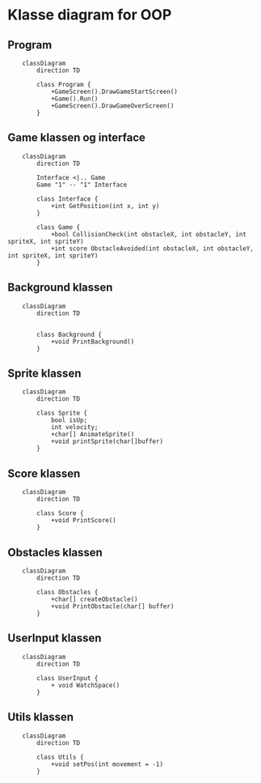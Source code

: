 # Klasse diagram for OOP

##  Program
```mermaid
    classDiagram
        direction TD
        
        class Program {
            +GameScreen().DrawGameStartScreen()
            +Game().Run()
            +GameScreen().DrawGameOverScreen()
        }

```
##  Game klassen og interface
```mermaid
    classDiagram
        direction TD
    
        Interface <|.. Game
        Game "1" -- "1" Interface
        
        class Interface {
            +int GetPosition(int x, int y)
        }

        class Game {
            +bool CollisionCheck(int obstacleX, int obstacleY, int spriteX, int spriteY)
            +int score ObstacleAvoided(int obstacleX, int obstacleY, int spriteX, int spriteY)
        }

```

##  Background klassen
```mermaid
    classDiagram
        direction TD


        class Background {
            +void PrintBackground()
        }
```

##  Sprite klassen
```mermaid
    classDiagram
        direction TD

        class Sprite {
            bool isUp;
            int velocity;
            +char[] AnimateSprite()
            +void printSprite(char[]buffer)
        }
```

##  Score klassen
```mermaid
    classDiagram
        direction TD

        class Score {
            +void PrintScore()
        }

```

##  Obstacles klassen
```mermaid
    classDiagram
        direction TD

        class Obstacles {
            +char[] createObstacle()
            +void PrintObstacle(char[] buffer)
        }
```

##  UserInput klassen
```mermaid
    classDiagram
        direction TD

        class UserInput {
            + void WatchSpace()
        }
```

##  Utils klassen
```mermaid
    classDiagram
        direction TD

        class Utils {
            +void setPos(int movement = -1)
        }
```